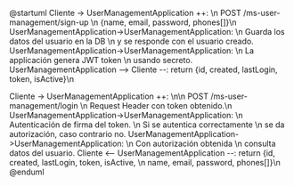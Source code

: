 @startuml
Cliente -> UserManagementApplication ++: \n POST /ms-user-management/sign-up \n {name, email, password, phones[]}\n
UserManagementApplication->UserManagementApplication: \n Guarda los datos del usuario en la DB \n y se responde con el
usuario creado.
UserManagementApplication->UserManagementApplication: \n La applicación genera JWT token \n usando secreto.
UserManagementApplication --> Cliente --: return {id, created, lastLogin, token, isActive}\n

Cliente -> UserManagementApplication ++: \n\n POST /ms-user-management/login \n Request Header con token obtenido.\n
UserManagementApplication->UserManagementApplication: \n Autenticación de firma del token. \n Si se autentica
correctamente \n se da autorización, caso contrario no.
UserManagementApplication->UserManagementApplication: \n Con autorización obtenida \n consulta datos del usuario.
Cliente <-- UserManagementApplication --: return {id, created, lastLogin, token, isActive, \n name, email, password,
phones[]}\n
@enduml
